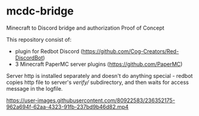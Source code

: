 # mcdc-bridge
Minecraft to Discord bridge and authorization Proof of Concept

This repository consist of:
* plugin for Redbot Discord (https://github.com/Cog-Creators/Red-DiscordBot)
* 3 Minecraft PaperMC server plugins (https://github.com/PaperMC)

Server http is installed separately and doesn't do anything special - redbot copies http file to server's *verify/* subdirectory, and then waits for access message in the logfile.

https://user-images.githubusercontent.com/80922583/236352175-962a694f-62aa-4323-91fb-237bd9b46d82.mp4
